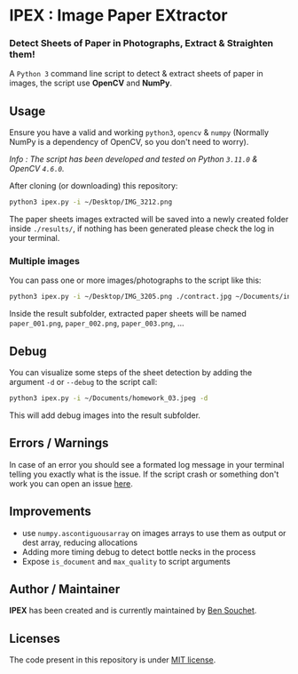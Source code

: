 # IPEX : Image Paper EXtractor

### Detect Sheets of Paper in Photographs, Extract & Straighten them!

A `Python 3` command line script to detect & extract sheets of paper in images, the script use **OpenCV** and **NumPy**.

## Usage

Ensure you have a valid and working `python3`, `opencv` & `numpy` (Normally NumPy is a dependency of OpenCV, so you don't need to worry).

_Info : The script has been developed and tested on Python `3.11.0` & OpenCV `4.6.0`._

After cloning (or downloading) this repository:
```sh
python3 ipex.py -i ~/Desktop/IMG_3212.png
```
The paper sheets images extracted will be saved into a newly created folder inside `./results/`, if nothing has been generated please check the log in your terminal.

### Multiple images

You can pass one or more images/photographs to the script like this:
```sh
python3 ipex.py -i ~/Desktop/IMG_3205.png ./contract.jpg ~/Documents/invoice.jpeg
```
Inside the result subfolder, extracted paper sheets will be named `paper_001.png`, `paper_002.png`, `paper_003.png`, ...

## Debug

You can visualize some steps of the sheet detection by adding the argument `-d` or `--debug` to the script call:
```sh
python3 ipex.py -i ~/Documents/homework_03.jpeg -d
```
This will add debug images into the result subfolder.

## Errors / Warnings

In case of an error you should see a formated log message in your terminal telling you exactly what is the issue.
If the script crash or something don't work you can open an issue [here](https://github.com/BenSouchet/ipex/issues).

## Improvements
- use `numpy.ascontiguousarray` on images arrays to use them as output or dest array, reducing allocations
- Adding more timing debug to detect bottle necks in the process
- Expose `is_document` and `max_quality` to script arguments

## Author / Maintainer

**IPEX** has been created and is currently maintained by [Ben Souchet](https://github.com/BenSouchet).

## Licenses

The code present in this repository is under [MIT license](https://github.com/BenSouchet/ipex/blob/main/LICENSE).
